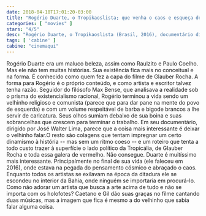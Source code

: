 ```yaml
---
date: 2018-04-18T17:01:20-03:00
title: "Rogério Duarte, o Tropikaoslista; que venha o caos e esqueça de política pelo amor de deus!"
categories: [ "movies" ]
stars: "4/5"
desc: "Rogério Duarte, o Tropikaoslista (Brasil, 2016), documentário dirigido por José Walter Lima, com Rogério Duarte, Gilberto Gil, Caetano Veloso."
tags: [ 'cabine' ]
cabine: "cinemaqui"
---
```

Rogério Duarte era um maluco beleza, assim como Raulzito e Paulo Coelho. Mas ele não tem muitas histórias. Sua existência fica mais no conceitual e na forma. É conhecido como quem fez a capa do filme de Glauber Rocha. A forma para Rogério é o próprio conteúdo, e como artista e escritor talvez tenha razão. Seguidor do filósofo Max Bense, que analisava a realidade sob o prisma do existencialismo racional, Rogério terminou a vida sendo um velhinho religioso e comunista (parece que para dar pane na mente do povo de esquerda) e com um volume respeitável de barba e bigode brancos a lhe servir de caricatura. Seus olhos sumiam debaixo de sua boina e suas sobrancelhas que crescem para terminar o trabalho. Em seu documentário, dirigido por José Walter Lima, parece que a coisa mais interessante é deixar o velhinho falar.O resto são colagens que tentam impregnar um certo dinamismo à história -- mas sem um ritmo coeso -- e um roteiro que tenta a todo custo trazer à superfície o lado político da Tropicália, de Glauber Rocha e toda essa galera de vermelho. Não consegue. Duarte é muitíssimo mais interessante. Principalmente no final de sua vida (ele faleceu em 2016), onde estava na pegada do pensamento cósmico e abraçado o caos. Enquanto todos os artistas se exilavam na época da ditadura ele se escondeu no interior da Bahia, onde ninguém se importaria em procurá-lo. Como não adorar um artista que busca a arte acima de tudo e não se importa com os holofotes? Caetano e Gil dão suas graças no filme cantando duas músicas, mas a imagem que fica é mesmo a do velhinho que sabia falar alguma coisa.
